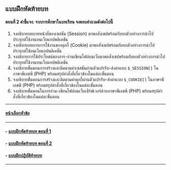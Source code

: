 ## แบบฝึกหัดท้ายบท
#### ตอนที่ 2 คำชี้แจง: จากการศึกษาในบทเรียน จงตอบคำถามดังต่อไปนี้
1. จงอธิบายบทบาทหน้าที่ของเซสชัน (Session) มาพอสังเขปพร้อมกับยกตัวอย่างการนำไปประยุกต์ใช้งานบนเว็บแอปพลิเคชัน
2. จงอธิบายบทบาทการใช้งานของคุกกี้ (Cookie) มาพอสังเขปพร้อมกับยกตัวอย่างการนำไปประยุกต์ใช้บนเว็บแอปพลิเคชัน
3. จงอธิบายการใช้ประโยชน์ของการ-อ่านเขียนไฟล์บนเว็บมาพอสังเขปพร้อมกับยกตัวอย่างการนำไปประยุกต์ใช้งานบนเว็บแอปพลิเคชัน
4. จงอธิบายขั้นตอนการสร้างและติดตามค่าเซสชันผ่านตัวแปรรับ-ส่งค่าแบบ ```$_SESSION[]``` ในภาษาพีเอชพี (PHP) พร้อมสรุปคำสั่งที่เกี่ยวข้องในแต่ละขั้นตอน
5. จงอธิบายขั้นตอนการสร้างและติดตามค่าคุกกี้ผ่านตัวแปรรับ-ส่งค่าแบบ ```$_COOKIE[]``` ในภาษาพีเอชพี (PHP) พร้อมสรุปคำสั่งที่เกี่ยวข้องในแต่ละขั้นตอน
6. จงอธิบายขั้นตอนในการอ่าน-เขียนไฟล์บนเว็บเซิร์ฟเวอร์ด้วยภาษาพีเอชพี (PHP) พร้อมสรุปคำสั่งที่เกี่ยวข้องในแต่ละขั้นตอน

---
#### [หน้าเลือกหัวข้อ](README.md)
---
#### - [แบบฝึกหัดท้ายบท ตอนที่ 1](0630.md)
#### - [แบบฝึกหัดท้ายบท ตอนที่ 2](0650.md)
#### - [แบบฝึกปฏิบัติท้ายบท](0670.md)
---